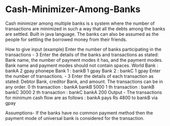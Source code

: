 # Cash-Minimizer-Among-Banks
Cash minimizer among multiple banks is s system where the number of transactions are minimized in such a way that all the debts among the banks are settled. Built in java language. The banks can also be assumed as the people for settling the borrowed money from their friends.

How to give input (example)
Enter the number of banks participating in the transactions - 3
Enter the details of the banks and transactions as stated:
Bank name, the number of payment modes it has, and the payment modes.
Bank name and payment modes should not contain spaces.
World Bank : bankA 2 gpay phonepe
Bank 1 : bankB 1 gpay
Bank 2 : bankC 1 gpay
Enter the number of transactions. - 3
Enter the details of each transaction as stated:
Debtor Bank, creditor Bank, and amount.
The transactions can be in any order.
0 th transaction : bankA bankB 5000
1 th transaction : bankB bankC 3000
2 th transaction : bankC bankA 200
Output - 
The transactions for minimum cash flow are as follows :
bankA pays Rs 4800 to bankB via gpay

Assumptions-
If the banks have no common payment method then the payment mode of universal bank is considered for the transaction.
